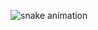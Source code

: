 ![snake animation](https://github.com/laBHaZe06/laBHaZe06/blob/output/github-user-contribution-snake.svg)
